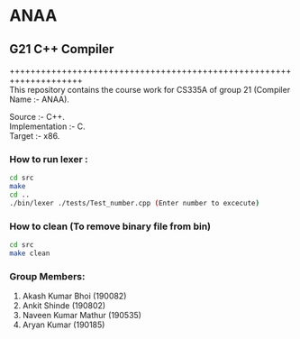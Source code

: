 # ANAA
## G21 C++ Compiler
++++++++++++++++++++++++++++++++++++++++++++++++++++++++++++++++++++ <br/>
This repository contains the course work for CS335A of group 21 (Compiler Name :- ANAA).

Source :- C++. <br/>
Implementation :- C. <br/>
Target :- x86. <br/>

### How to run lexer :
```bash
cd src
make
cd ..
./bin/lexer ./tests/Test_number.cpp (Enter number to excecute)
```

### How to clean (To remove binary file from bin)
```bash
cd src
make clean
```


### Group Members:<br /> 
1. Akash Kumar Bhoi (190082)<br />
2. Ankit Shinde (190802)<br />
3. Naveen Kumar Mathur (190535)<br />
4. Aryan Kumar (190185)



